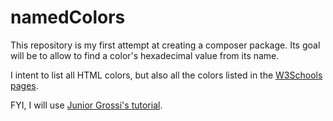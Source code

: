 # namedColors

This repository is my first attempt at creating a composer package. Its goal will be to allow to find a color's hexadecimal value from its name.

I intent to list all HTML colors, but also all the colors listed in the [W3Schools pages](http://www.w3schools.com/colors/default.asp).

FYI, I will use [Junior Grossi's tutorial](http://blog.jgrossi.com/2013/creating-your-first-composer-packagist-package/).
